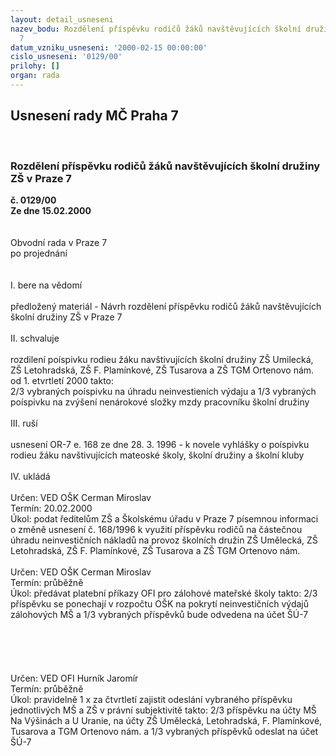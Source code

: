 ```yaml
---
layout: detail_usneseni
nazev_bodu: Rozdělení příspěvku rodičů žáků navštěvujících školní družiny ZŠ v Praze
  7
datum_vzniku_usneseni: '2000-02-15 00:00:00'
cislo_usneseni: '0129/00'
prilohy: []
organ: rada
---
```

<div id="ucUsn_pList" class="usn">
	<span><h2>Usnesení rady MČ Praha 7 </h2>
<br></span><div class="standBody">
<span><h3>Rozdělení příspěvku rodičů žáků navštěvujících školní družiny ZŠ v Praze 7</h3></span><div class="center">
		<strong>č. 0129/00</strong><br>
	</div>
<div class="center">
		<strong>Ze dne 15.02.2000</strong><br><br>
	</div>
<br>Obvodní rada v Praze 7<br>po projednání<br><br><br>I.	bere na vědomí<br><br> předložený materiál - Návrh rozdělení příspěvku rodičů žáků navštěvujících školní družiny ZŠ v Praze 7<br><br>II.	schvaluje <br><br>rozdilení poíspivku rodieu žáku navštivujících školní družiny ZŠ Umilecká, ZŠ Letohradská, ZŠ F. Plamínkové, ZŠ Tusarova a ZŠ TGM Ortenovo nám. od 1. etvrtletí 2000 takto:<br>2/3 vybraných poíspivku na úhradu neinvestieních výdaju a 1/3 vybraných poíspivku na zvýšení nenárokové složky mzdy pracovníku školní družiny <br><br>III.	ruší <br><br>usnesení OR-7 e. 168 ze dne 28. 3. 1996 - k novele vyhlášky o poíspivku rodieu žáku navštivujících mateoské školy, školní družiny a školní kluby<br><br>IV.	ukládá <br><br> Určen:	     	VED OŠK Cerman Miroslav<br>Termín: 20.02.2000<br>Úkol:	podat ředitelům ZŠ  a Školskému úřadu v Praze 7 písemnou informaci o změně usnesení č. 168/1996 k využití příspěvku rodičů na částečnou úhradu neinvestičních nákladů na provoz školních družin ZŠ Umělecká, ZŠ Letohradská, ZŠ F. Plamínkové, ZŠ Tusarova a ZŠ TGM Ortenovo nám.<br> <br> Určen:	     	VED OŠK Cerman Miroslav<br>Termín: průběžně<br>Úkol:	předávat platební příkazy OFI pro zálohové mateřské školy takto: 2/3 příspěvku se ponechají v rozpočtu OŠK na pokrytí neinvestičních výdajů zálohových MŠ a 1/3 vybraných příspěvků bude odvedena na účet ŠÚ-7<br> <br><br><br><br><br> Určen:	     	VED OFI Hurník Jaromír<br>Termín: průběžně<br>Úkol:	pravidelně 1 x za čtvrtletí zajistit odeslání vybraného příspěvku jednotlivých MŠ a ZŠ v právní subjektivitě takto: 2/3 příspěvku na účty MŠ Na Výšinách a U Uranie, na účty ZŠ Umělecká, Letohradská, F. Plamínkové, Tusarova a TGM Ortenovo nám. a 1/3 vybraných příspěvků odeslat na účet ŠÚ-7 <br>
</div>
</div>